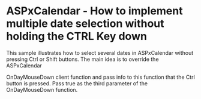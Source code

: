 # ASPxCalendar - How to implement multiple date selection without holding the CTRL Key down 


<p>This sample illustrates how to select several dates in ASPxCalendar without pressing Ctrl or Shift buttons. The main idea is to override the ASPxCalendar </p><p>OnDayMouseDown client function and pass info to this function that the Ctrl button is pressed. Pass true as the third parameter of the OnDayMouseDown function. </p>

<br/>


